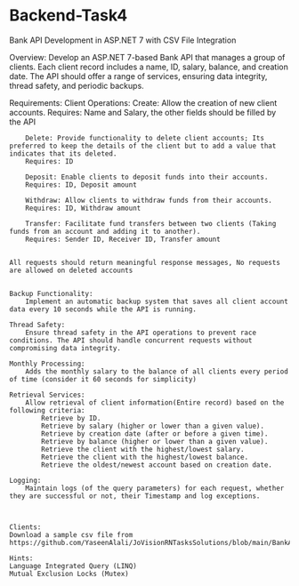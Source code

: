 # Backend-Task4

Bank API Development in ASP.NET 7 with CSV File Integration

Overview:
Develop an ASP.NET 7-based Bank API that manages a group of clients. Each client record includes a name, ID, salary, balance, and creation date.
The API should offer a range of services, ensuring data integrity, thread safety, and periodic backups.

Requirements:
    Client Operations:
        Create: Allow the creation of new client accounts.
		Requires: Name and Salary, the other fields should be filled by the API

        Delete: Provide functionality to delete client accounts; Its preferred to keep the details of the client but to add a value that indicates that its deleted.
		Requires: ID  

        Deposit: Enable clients to deposit funds into their accounts.
		Requires: ID, Deposit amount

        Withdraw: Allow clients to withdraw funds from their accounts.
		Requires: ID, Withdraw amount

        Transfer: Facilitate fund transfers between two clients (Taking funds from an account and adding it to another).
		Requires: Sender ID, Receiver ID, Transfer amount


	All requests should return meaningful response messages, No requests are allowed on deleted accounts


    Backup Functionality:
        Implement an automatic backup system that saves all client account data every 10 seconds while the API is running.

    Thread Safety:
        Ensure thread safety in the API operations to prevent race conditions. The API should handle concurrent requests without compromising data integrity.

    Monthly Processing:
        Adds the monthly salary to the balance of all clients every period of time (consider it 60 seconds for simplicity)

    Retrieval Services:
        Allow retrieval of client information(Entire record) based on the following criteria:
            Retrieve by ID.
            Retrieve by salary (higher or lower than a given value).
            Retrieve by creation date (after or before a given time).
            Retrieve by balance (higher or lower than a given value).
            Retrieve the client with the highest/lowest salary.
            Retrieve the client with the highest/lowest balance.
            Retrieve the oldest/newest account based on creation date.

    Logging:
        Maintain logs (of the query parameters) for each request, whether they are successful or not, their Timestamp and log exceptions.



    Clients:
	Download a sample csv file from
	https://github.com/YaseenAlali/JoVisionRNTasksSolutions/blob/main/BankApiTask/clients.csv

    Hints:
	Language Integrated Query (LINQ)
	Mutual Exclusion Locks (Mutex)

